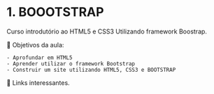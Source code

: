 # 1. BOOOTSTRAP
Curso introdutório ao HTML5 e CSS3 Utilizando framework Boostrap.

:dart: Objetivos da aula:

    - Aprofundar em HTML5
    - Aprender utilizar o framework Bootstrap
    - Construir um site utilizando HTML5, CSS3 e BOOTSTRAP


:pushpin: Links interessantes.

